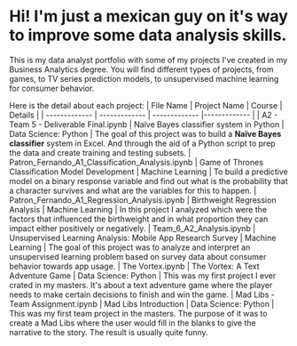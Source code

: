 # Hi! I'm just a mexican guy on it's way to improve some data analysis skills.
This is my data analyst portfolio with some of my projects I've created in my Business Analytics degree.
You will find different types of projects, from games, to TV series prediction models, to unsupervised machine learning for consumer behavior.


 Here is the detail about each project:
| File Name     | Project Name  | Course        | Details       |
| ------------- | ------------- | ------------- |-------------  |
| A2 - Team 5 - Deliverable Final.ipynb  | Naïve Bayes classifier system in Python  | Data Science: Python  | The goal of this project was to build a **Naïve Bayes classifier** system in Excel. And through the aid of a Python script to prep the data and create training and testing subsets.
| Patron_Fernando_A1_Classification_Analysis.ipynb | Game of Thrones Classification Model Development  | Machine Learning  |  To build a predictive model on a binary response variable and find out what is the probability that a character survives and what are the variables for this to happen.
| Patron_Fernando_A1_Regression_Analysis.ipynb  | Birthweight Regression Analysis  |  Machine Learning  |  In this project I analyzed which were the factors that influenced the birthweight and in what proportion they can impact either positively or negatively.
|  Team_6_A2_Analysis.ipynb  |  Unsupervised Learning Analysis: Mobile App Research Survey | Machine Learning  |  The goal of this project was to analyze and interpret an unsupervised learning problem based on survey data about consumer behavior towards app usage.
|  The Vortex.ipynb  | The Vortex: A Text Adventure Game  |  Data Science: Python  | This was my first project I ever crated in my masters. It's about a text adventure game where the player needs to make certain decisions to finish and win the game.
| Mad Libs - Team Assignment.ipynb  |  Mad Libs Introduction  |  Data Science: Python  | This was my first team project in the masters. The purpose of it was to create a Mad Libs where the user would fill in the blanks to give the narrative to the story. The result is usually quite funny.

